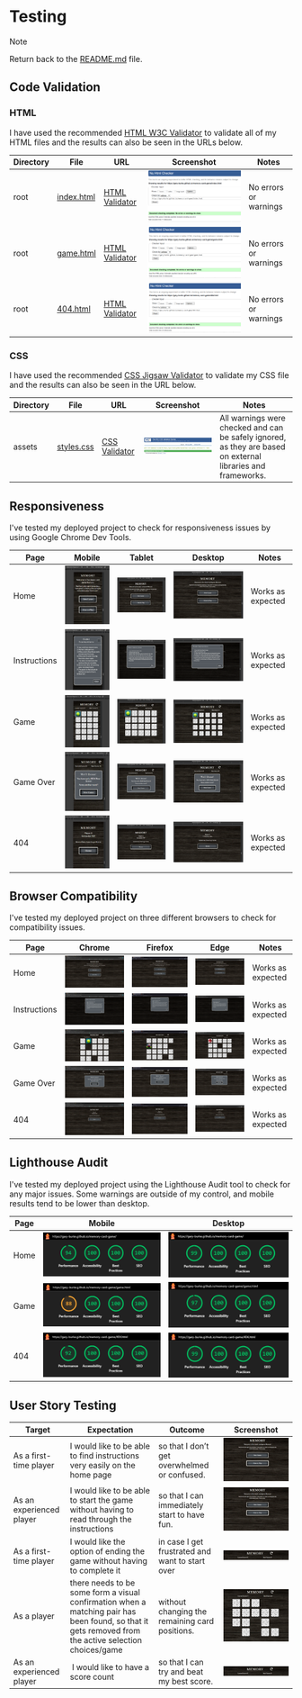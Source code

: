 # Testing

> [!NOTE]
> Return back to the [README.md](README.md) file.

## Code Validation

### HTML

I have used the recommended [HTML W3C Validator](https://validator.w3.org) to validate all of my HTML files and the results can also be seen in the URLs below.

| Directory | File | URL | Screenshot | Notes |
| --- | --- | --- | --- | --- |
| root | [index.html](https://github.com/Gary-Burke/memory-card-game/blob/main/index.html) | [HTML Validator](https://validator.w3.org/nu/?doc=https%3A%2F%2Fgary-burke.github.io%2Fmemory-card-game%2Findex.html) | ![screenshot](documentation/validation/html/index.png) | No errors or warnings |
| root | [game.html](https://github.com/Gary-Burke/memory-card-game/blob/main/game.html) | [HTML Validator](https://validator.w3.org/nu/?doc=https%3A%2F%2Fgary-burke.github.io%2Fmemory-card-game%2Fgame.html) | ![screenshot](documentation/validation/html/game.png) | No errors or warnings |
| root | [404.html](https://github.com/Gary-Burke/memory-card-game/blob/main/404.html) | [HTML Validator](https://validator.w3.org/nu/?doc=https%3A%2F%2Fgary-burke.github.io%2Fmemory-card-game%2F404.html) | ![screenshot](documentation/validation/html/404.png) | No errors or warnings |


### CSS

I have used the recommended [CSS Jigsaw Validator](https://jigsaw.w3.org/css-validator) to validate my CSS file and the results can also be seen in the URL below.

| Directory | File | URL | Screenshot | Notes |
| --- | --- | --- | --- | --- |
| assets | [styles.css](https://github.com/Gary-Burke/memory-card-game/blob/main/assets/css/style.css) | [CSS Validator](https://jigsaw.w3.org/css-validator/validator?uri=https%3A%2F%2Fgary-burke.github.io%2Fmemory-card-game%2F&profile=css3svg&usermedium=all&warning=1&vextwarning=&lang=en) | ![screenshot](documentation/validation/css/css.png) | All warnings were checked and can be safely ignored, as they are based on external libraries and frameworks.

## Responsiveness

I've tested my deployed project to check for responsiveness issues by using Google Chrome Dev Tools.

| Page | Mobile | Tablet | Desktop | Notes |
| --- | --- | --- | --- | --- |
| Home | ![screenshot](documentation/responsiveness/mobile-home.png) | ![screenshot](documentation/responsiveness/tablet-home.png) | ![screenshot](documentation/responsiveness/desktop-home.png) | Works as expected |
| Instructions | ![screenshot](documentation/responsiveness/mobile-instructions.png) | ![screenshot](documentation/responsiveness/tablet-instructions.png) | ![screenshot](documentation/responsiveness/desktop-instructions.png) | Works as expected |
| Game | ![screenshot](documentation/responsiveness/mobile-game.png) | ![screenshot](documentation/responsiveness/tablet-game.png) | ![screenshot](documentation/responsiveness/desktop-game.png) | Works as expected |
| Game Over | ![screenshot](documentation/responsiveness/mobile-game-over.png) | ![screenshot](documentation/responsiveness/tablet-game-over.png) | ![screenshot](documentation/responsiveness/desktop-game-over.png) | Works as expected |
| 404 | ![screenshot](documentation/responsiveness/mobile-404.png) | ![screenshot](documentation/responsiveness/tablet-404.png) | ![screenshot](documentation/responsiveness/desktop-404.png) | Works as expected |

## Browser Compatibility

I've tested my deployed project on three different browsers to check for compatibility issues.

| Page | Chrome | Firefox | Edge | Notes |
| --- | --- | --- | --- | --- |
| Home | ![screenshot](documentation/browsers/chrome-index.png) | ![screenshot](documentation/browsers/firefox-index.png) | ![screenshot](documentation/browsers/edge-index.png) | Works as expected |
| Instructions | ![screenshot](documentation/browsers/chrome-instructions.png) | ![screenshot](documentation/browsers/firefox-instructions.png) | ![screenshot](documentation/browsers/edge-instructions.png) | Works as expected |
| Game | ![screenshot](documentation/browsers/chrome-game.png) | ![screenshot](documentation/browsers/firefox-game.png) | ![screenshot](documentation/browsers/edge-game.png) | Works as expected |
| Game Over | ![screenshot](documentation/browsers/chrome-game-over.png) | ![screenshot](documentation/browsers/firefox-game-over.png) | ![screenshot](documentation/browsers/edge-game-over.png) | Works as expected |
| 404 | ![screenshot](documentation/browsers/chrome-404.png) | ![screenshot](documentation/browsers/firefox-404.png) | ![screenshot](documentation/browsers/edge-404.png) | Works as expected |

## Lighthouse Audit

I've tested my deployed project using the Lighthouse Audit tool to check for any major issues. Some warnings are outside of my control, and mobile results tend to be lower than desktop.

| Page | Mobile | Desktop |
| --- | --- | --- |
| Home | ![screenshot](documentation/lighthouse/mobile-index.png) | ![screenshot](documentation/lighthouse/desktop-index.png) |
| Game | ![screenshot](documentation/lighthouse/mobile-game.png) | ![screenshot](documentation/lighthouse/desktop-game.png) |
| 404 | ![screenshot](documentation/lighthouse/mobile-404.png) | ![screenshot](documentation/lighthouse/desktop-404.png) |

## User Story Testing

| Target | Expectation | Outcome | Screenshot | 
| --- | --- | --- | --- | 
| As a first-time player | I would like to be able to find instructions very easily on the home page | so that I don’t get overwhelmed or confused. | ![screenshot](documentation/features/home-page.png) |
| As an experienced player | I would like to be able to start the game without having to read through the instructions | so that I can immediately start to have fun. | ![screenshot](documentation/features/home-page.png) |
| As a first-time player | I would like the option of ending the game without having to complete it  | in case I get frustrated and want to start over | ![screenshot](documentation/features/header.png) |
| As a player | there needs to be some form a visual confirmation when a matching pair has been found, so that it gets removed from the active selection choices/game | without changing the remaining card positions. | ![screenshot](documentation/features/matching-pairs.png) |
| As an experienced player |  I would like to have a score count | so that I can try and beat my best score. | ![screenshot](documentation/features/header.png) |
